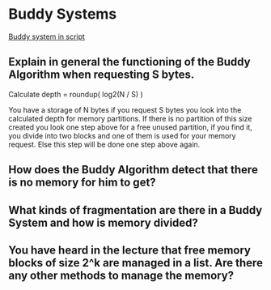 # Buddy Systems
[Buddy system in script](https://elearning.fhws.de/pluginfile.php/1086958/mod_resource/content/1/07_Memory.pdf#Outline0.1.3.35)

## Explain in general the functioning of the Buddy Algorithm when requesting S bytes.
Calculate depth = roundup( log2(N / S) )

You have a storage of N bytes if you request S bytes you look into the calculated depth for memory partitions. If there is no partition of this size created you look one step above for a free unused partition, if you find it, you divide into two blocks and one of them is used for your memory request. Else this step will be done one step above again. 

## How does the Buddy Algorithm detect that there is no memory for him to get?

## What kinds of fragmentation are there in a Buddy System and how is memory divided?

## You have heard in the lecture that free memory blocks of size 2^k are managed in a list.  Are there any other methods to manage the memory?
